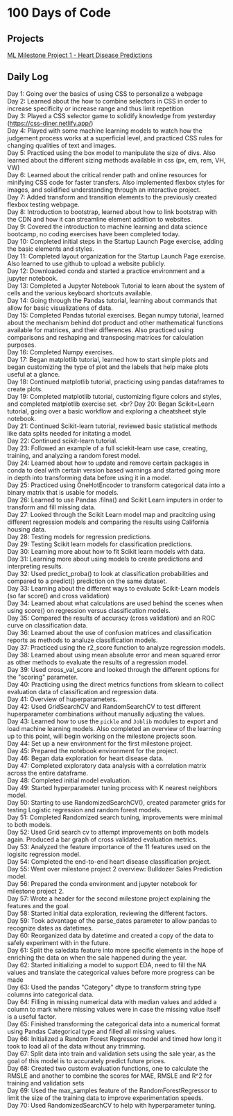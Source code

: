 # 100 Days of Code 

## Projects
<a href = "https://github.com/SleepyKumiho/100DayChallenge/tree/main/ML%20and%20Data%20Science/Milestone%20Project%201">ML Milestone Project 1 - Heart Disease Predictions</a>

## Daily Log
Day 1: Going over the basics of using CSS to personalize a webpage  <br>
Day 2: Learned about the how to combine selectors in CSS in order to increase specificity or increase range and thus limit repetition <br>
Day 3: Played a CSS selector game to solidify knowledge from yesterday (https://css-diner.netlify.app/) <br>
Day 4: Played with some machine learning models to watch how the judgement process works at a superficial level, and practiced CSS rules for changing qualities of text and images. <br>
Day 5: Practiced using the box model to manipulate the size of divs. Also learned about the different sizing methods available in css (px, em, rem, VH, VW) <br>
Day 6: Learned about the critical render path and online resources for minifying CSS code for faster transfers. Also implemented flexbox styles for images, and solidified understanding through an interactive project. <br>
Day 7: Added transform and transition elements to the previously created flexbox testing webpage. <br>
Day 8: Introduction to bootstrap, learned about how to link bootstrap with the CDN and how it can streamline element addition to websites. <br>
Day 9: Covered the introduction to machine learning and data science bootcamp, no coding exercises have been completed today. <br>
Day 10: Completed initial steps in the Startup Launch Page exercise, adding the basic elements and styles. <br>
Day 11: Completed layout organization for the Startup Launch Page exercise. Also learned to use github to upload a website publicly. <br>
Day 12: Downloaded conda and started a practice environment and a jupyter notebook. <br>
Day 13: Completed a Jupyter Notebook Tutorial to learn about the system of cells and the various keyboard shortcuts available. <br>
Day 14: Going through the Pandas tutorial, learning about commands that allow for basic visualizations of data. <br>
Day 15: Completed Pandas tutorial exercises. Began numpy tutorial, learned about the mechanism behind dot product and other mathematical functions available for matrices, and their differences. Also practiced using comparisons and reshaping and transposing matrices for calculation purposes. <br>
Day 16: Completed Numpy exercises. <br>
Day 17: Began matplotlib tutorial, learned how to start simple plots and began customizing the type of plot and the labels that help make plots useful at a glance. <br>
Day 18: Continued matplotlib tutorial, practicing using pandas dataframes to create plots. <br>
Day 19: Completed matplotlib tutorial, customizing figure colors and styles, and completed matplotlib exercise set. <br?
Day 20: Began Scikit=Learn tutorial, going over a basic workflow and exploring a cheatsheet style notebook. <br>
Day 21: Continued Scikit-learn tutorial, reviewed basic statistical methods like data splits needed for initating a model. <br>
Day 22: Continued scikit-learn tutorial. <br>
Day 23: Followed an example of a full sciekit-learn use case, creating, training, and analyzing a random forest model. <br>
Day 24: Learned about how to update and remove certain packages in conda to deal with certain version based warnings and started going more in depth into transforming data before using it in a model. <br>
Day 25: Practiced using OneHotEncoder to transform categorical data into a binary matrix that is usable for models. <br>
Day 26: Learned to use Pandas .filna() and Scikit Learn imputers in order to transform and fill missing data. <br>
Day 27: Looked through the Scikit Learn model map and pracitcing using different regression models and comparing the results using California housing data. <br>
Day 28: Testing models for regression predictions. <br>
Day 29: Testing Scikit learn models for classification predictions. <br>
Day 30: Learning more about how to fit Scikit learn models with data. <br>
Day 31: Learning more about using models to create predictions and interpreting results. <br>
Day 32: Used predict_proba() to look at classification probabilities and compared to a predict() prediction on the same dataset. <br>
Day 33: Learning about the different ways to evaluate Scikit-Learn models (so far score() and cross validation) <br>
Day 34: Learned about what calculations are used behind the scenes when using score() on regression versus classification models. <br>
Day 35: Compared the results of accuracy (cross validation) and an ROC curve on classification data. <br>
Day 36: Learned about the use of confusion matrices and classification reports as methods to analuze classification models. <br>
Day 37: Practiced using the r2_score function to analyze regression models. <br>
Day 38: Learned about using mean absolute error and mean squared error as other methods to evaluate the results of a regression model. <br>
Day 39: Used cross_val_score and looked through the different options for the "scoring" parameter. <br>
Day 40: Practicing using the direct metrics functions from sklearn to collect evaluation data of classification and regression data. <br>
Day 41: Overview of huperparameters. <br>
Day 42: Used GridSearchCV and RandomSearchCV to test different huperparameter combinations without manually adjusting the values. <br>
Day 43: Learned how to use the `pickle` and `Joblib` modules to export and load machine learning models. Also completed an overview of the learning up to this point, will begin working on the milestone projects soon. <br>
Day 44: Set up a new environment for the first milestone project. <br>
Day 45: Prepared the notebook environment for the project. <br>
Day 46: Began data exploration for heart disease data. <br>
Day 47: Completed exploratory data analysis with a correlation matrix across the entire dataframe. <br>
Day 48: Completed initial model evaluation. <br>
Day 49: Started hyperparameter tuning process with K nearest neighbors model. <br>
Day 50: Starting to use RandomizedSearchCV(), created parameter grids for testing Logistic regression and random forest models. <br>
Day 51: Completed Randomized search tuning, improvements were minimal to both models. <br>
Day 52: Used Grid search cv to attempt improvements on both models again. Produced a bar graph of cross validated evaluation metrics. <br>
Day 53: Analyzed the feature importance of the 11 features used on the logisitc regression model. <br>
Day 54: Completed the end-to-end heart disease classification project. <br>
Day 55: Went over milestone project 2 overview: Bulldozer Sales Prediction model. <br>
Day 56: Prepared the conda environment and jupyter notebook for milestone project 2. <br>
Day 57: Wrote a header for the second milestone project explaining the features and the goal. <br>
Day 58: Started initial data exploration, reviewing the different factors. <br>
Day 59: Took advantage of the parse_dates parameter to allow pandas to recognize dates as datetimes. <br>
Day 60: Reorganized data by datetime and created a copy of the data to safely experiment with in the future. <br>
Day 61: Split the saledata feature into more specific elements in the hope of enriching the data on when the sale happened during the year. <br>
Day 62: Started initializing a model to support EDA, need to fill the NA values and translate the categorical values before more progress can be made <br>
Day 63: Used the pandas "Category" dtype to transform string type columns into categorical data. <br>
Day 64: Filling in missing numerical data with median values and added a column to mark where missing values were in case the missing value itself is a useful factor. <br>
Day 65: Finished transforming the categorical data into a numerical format using Pandas Categorical type and filled all missing values. <br>
Day 66: Initialized a Random Forest Regressor model and timed how long it took to load all of the data without any trimming. <br>
Day 67: Split data into train and validation sets using the sale year, as the goal of this model is to accurately predict future prices. <br>
Day 68: Created two custom evaluation functions, one to calculate the RMSLE and another to combine the scores for MAE, RMSLE and R^2 for training and validation sets <br>
Day 69: Used the max_samples feature of the RandomForestRegressor to limit the size of the training data to improve experimentation speeds. <br>
Day 70: Used RandomizedSearchCV to help with hyperparameter tuning. <br>
